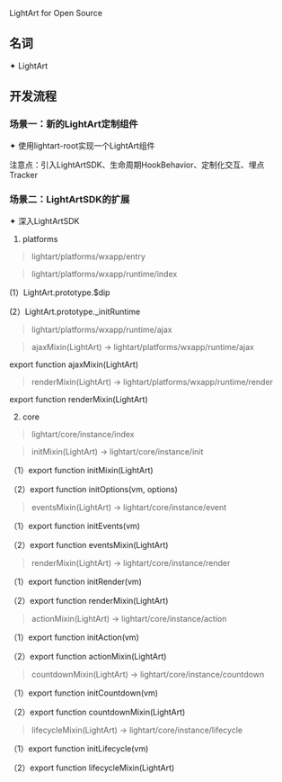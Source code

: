 
LightArt for Open Source

## 名词

✦ LightArt

## 开发流程

### 场景一：新的LightArt定制组件

✦ 使用lightart-root实现一个LightArt组件

注意点：引入LightArtSDK、生命周期HookBehavior、定制化交互、埋点Tracker

### 场景二：LightArtSDK的扩展

✦ 深入LightArtSDK

1) platforms

> lightart/platforms/wxapp/entry

> lightart/platforms/wxapp/runtime/index

(1）LightArt.prototype.$dip

(2）LightArt.prototype._initRuntime

> lightart/platforms/wxapp/runtime/ajax

> ajaxMixin(LightArt) -> lightart/platforms/wxapp/runtime/ajax

export function ajaxMixin(LightArt)

> renderMixin(LightArt) -> lightart/platforms/wxapp/runtime/render

export function renderMixin(LightArt)

2) core

> lightart/core/instance/index

> initMixin(LightArt) -> lightart/core/instance/init

（1）export function initMixin(LightArt)

（2）export function initOptions(vm, options)

> eventsMixin(LightArt) -> lightart/core/instance/event

（1）export function initEvents(vm)

（2）export function eventsMixin(LightArt)

> renderMixin(LightArt) -> lightart/core/instance/render

（1）export function initRender(vm)

（2）export function renderMixin(LightArt)

> actionMixin(LightArt) -> lightart/core/instance/action

（1）export function initAction(vm)

（2）export function actionMixin(LightArt)

> countdownMixin(LightArt) -> lightart/core/instance/countdown

（1）export function initCountdown(vm)

（2）export function countdownMixin(LightArt)

> lifecycleMixin(LightArt) -> lightart/core/instance/lifecycle

（1）export function initLifecycle(vm)

（2）export function lifecycleMixin(LightArt)
